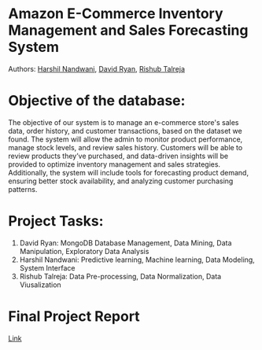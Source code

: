 # Amazon E-Commerce Inventory Management and Sales Forecasting System
Authors: [Harshil Nandwani](https://github.com/harshil017), [David Ryan](https://github.com/davidry777), [Rishub Talreja](https://github.com/RishubT)

# Objective of the database: 
The objective of our system is to manage an e-commerce store's sales data, order history, and customer transactions, based on the dataset we found. The system will allow the admin to monitor product performance, manage stock levels, and review sales history. Customers will be able to review products they’ve purchased, and data-driven insights will be provided to optimize inventory management and sales strategies. Additionally, the system will include tools for forecasting product demand, ensuring better stock availability, and analyzing customer purchasing patterns.

# Project Tasks: 
1.	David Ryan: MongoDB Database Management, Data Mining, Data Manipulation, Exploratory Data Analysis
2.	Harshil Nandwani: Predictive learning, Machine learning, Data Modeling, System Interface
3.	Rishub Talreja: Data Pre-processing, Data Normalization, Data Viusalization

# Final Project Report
[Link](https://github.com/davidry777/Amazon-E-Commerce-Inventory-Management-and-Sales-Forecasting-System/blob/main/DS5110-FinalProjectReport.pdf)
